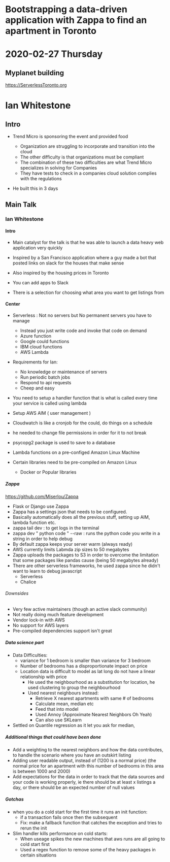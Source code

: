 # Bootstrapping a data-driven application with Zappa to find an apartment in Toronto
# 2020-02-27 Thursday
## Myplanet building

https://ServerlessToronto.org
# Ian Whitestone

## Intro
 - Trend Micro is sponsoring the event and provided food
	 - Organization are struggling to incorporate and transition into the cloud
	 - The other difficulty is that organizations must be compliant
	 - The combination of these two difficulties are what Trend Micro specializes in solving for Companies
	 - They have tests to check in a companies cloud solution complies with the regulations

 - He built this in 3 days

## Main Talk
### Ian Whitestone

#### Intro
 - Main catalyst for the talk is that he was able to launch a data heavy web application very quickly
 - Inspired by a San Francisco application where a guy made a bot that posted links on slack for the houses that make sense
 - Also inspired by the housing prices in Toronto
   
 - You can add apps to Slack
 - There is a selection for choosing what area you want to get listings from

#### Center
 - Serverless : Not no servers but No permanent servers you have to manage
	 - Instead you just write code and invoke that code on demand
	 - Azure function
	 - Google could functions
	 - IBM cloud functions
	 - AWS Lambda
 - Requirements for Ian:
	 - No knowledge or maintenance of servers
	 - Run periodic batch jobs
	 - Respond to api requests
	 - Cheep and easy
 
 - You need to setup a handler function that is what is called every time your service is called using lambda
 - Setup AWS AIM ( user management )
 - Cloudwatch is like a cronjob for the could, do things on a schedule

 - he needed to change file permissions in order for it to not break

 - psycopg2 package is used to save to a database
 - Lambda functions on a pre-configed Amazon Linux Machine
 - Certain libraries need to be pre-compiled on Amazon Linux
	 - Docker or Popular libraries 

##### Zappa
https://github.com/Miserlou/Zappa 

 - Flask or Django use Zappa
 - Zappa has a settings json that needs to be configured.
 - Basically automatically does all the previous stuff, setting up AIM, lambda function etc.
 - zappa tail dev : to get logs in the terminal
 - zappa dev " python code " --raw : runs the python code you write in a string in order to help debug
 - By default zappa keeps your server warm (always ready)
 - AWS currently limits Labmda zip sizes to 50 megabytes
 - Zappa uploads the packages to S3 in order to overcome the limitation that some packages like pandas cause (being 50 megabytes already)
 - There are other serverless frameworks, he used zappa since he didn't want to learn to debug javascript
	 - Serverless
	 - Chalice
###### Downsides
 - Very few active maintainers (though an active slack community)
 - Not really doing much feature development
 - Vendor lock-in with AWS
 - No support for AWS layers
 - Pre-compiled dependencies support isn't great


##### Data science part
 - Data Difficulties:
	 - variance for 1 bedroom is smaller than variance for 3 bedroom
	 - Number of bedrooms has a disproportionate impact on price
	 - Location data is difficult to model as lat long do not have a linear relationship with price
		 - He used the neighbourhood as a substitution for location, he used clustering to group the neighbourhood 
		 - Used nearest neighbours instead:
			 - Retrieve X nearest apartments with same # of bedrooms
			 - Calculate mean, median etc
			 - Feed that into model
			 - Used Annoy (Approximate Nearest Neighbors Oh Yeah)
			 - Can also use SKLearn
 - Settled on Quantile regression as it let you ask for median, 

##### Additional things that could have been done 
 - Add a weighting to the nearest neighbors and how the data contributes, to handle the scenario where you have an outskirt listing
 - Adding user readable output, instead of (1200 is a normal price) (the normal price for an apartment with this number of bedrooms in this area is between 1000 and 2000)
 - Add expectations for the data in order to track that the data sources and your code is working properly, ie there should be at least x listings a day, or there should be an expected number of null values

##### Gotchas
 - when you do a cold start for the first time it runs an init function:
	 - if a transaction fails once then the subsequent 
	 - Fix: make a fallback function that catches the exception and tries to rerun the init
 - Slim handler kills performance on cold starts:
	 - When useage spikes the new machines that aws runs are all going to cold start first
	 - Used a regex function to remove some of the heavy packages in certain situations




